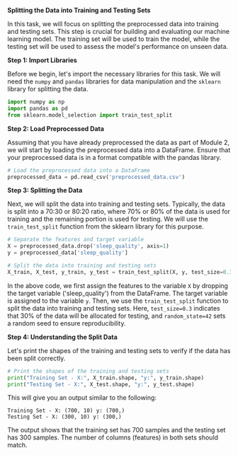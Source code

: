 **Splitting the Data into Training and Testing Sets**

In this task, we will focus on splitting the preprocessed data into training and testing sets. This step is crucial for building and evaluating our machine learning model. The training set will be used to train the model, while the testing set will be used to assess the model's performance on unseen data.

**Step 1: Import Libraries**

Before we begin, let's import the necessary libraries for this task. We will need the `numpy` and `pandas` libraries for data manipulation and the `sklearn` library for splitting the data.

```python
import numpy as np
import pandas as pd
from sklearn.model_selection import train_test_split
```

**Step 2: Load Preprocessed Data**

Assuming that you have already preprocessed the data as part of Module 2, we will start by loading the preprocessed data into a DataFrame. Ensure that your preprocessed data is in a format compatible with the pandas library.

```python
# Load the preprocessed data into a DataFrame
preprocessed_data = pd.read_csv('preprocessed_data.csv')
```

**Step 3: Splitting the Data**

Next, we will split the data into training and testing sets. Typically, the data is split into a 70:30 or 80:20 ratio, where 70% or 80% of the data is used for training and the remaining portion is used for testing. We will use the `train_test_split` function from the sklearn library for this purpose.

```python
# Separate the features and target variable
X = preprocessed_data.drop('sleep_quality', axis=1)
y = preprocessed_data['sleep_quality']

# Split the data into training and testing sets
X_train, X_test, y_train, y_test = train_test_split(X, y, test_size=0.3, random_state=42)
```

In the above code, we first assign the features to the variable `X` by dropping the target variable ('sleep_quality') from the DataFrame. The target variable is assigned to the variable `y`. Then, we use the `train_test_split` function to split the data into training and testing sets. Here, `test_size=0.3` indicates that 30% of the data will be allocated for testing, and `random_state=42` sets a random seed to ensure reproducibility.

**Step 4: Understanding the Split Data**

Let's print the shapes of the training and testing sets to verify if the data has been split correctly.

```python
# Print the shapes of the training and testing sets
print("Training Set - X:", X_train.shape, "y:", y_train.shape)
print("Testing Set - X:", X_test.shape, "y:", y_test.shape)
```

This will give you an output similar to the following:

```
Training Set - X: (700, 10) y: (700,)
Testing Set - X: (300, 10) y: (300,)
```

The output shows that the training set has 700 samples and the testing set has 300 samples. The number of columns (features) in both sets should match.

